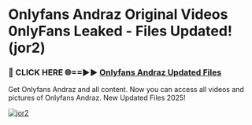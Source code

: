 # Onlyfans Andraz Original Videos 0nlyFans Leaked - Files Updated! (jor2)

<h3>🔴 CLICK HERE 🌐==►► <a href="https://tinyurl.com/2m67pmp6" rel="nofollow">Onlyfans Andraz Updated Files</a></h3>

Get Onlyfans Andraz and all content. Now you can access all videos and pictures of Onlyfans Andraz. New Updated Files 2025!

[![jor2](https://i.imgur.com/H4QAA4z.gif)](https://tinyurl.com/2m67pmp6)